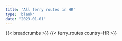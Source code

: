 ```yaml
---
title: 'All ferry routes in HR'
type: 'blank'
date: "2023-01-01"
---
```


{{< breadcrumbs >}}
{{< ferry_routes country=HR >}}
